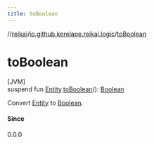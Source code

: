 ```yaml
---
title: toBoolean
---
```

//[reikai](../../index.html)/[io.github.kerelape.reikai.logic](index.html)/[toBoolean](to-boolean.html)



# toBoolean



[JVM]\
suspend fun [Entity](../io.github.kerelape.reikai.core/-entity/index.html).[toBoolean](to-boolean.html)(): [Boolean](https://kotlinlang.org/api/latest/jvm/stdlib/kotlin/-boolean/index.html)



Convert [Entity](../io.github.kerelape.reikai.core/-entity/index.html) to [Boolean](https://kotlinlang.org/api/latest/jvm/stdlib/kotlin/-boolean/index.html).



#### Since



0.0.0





